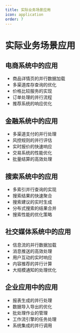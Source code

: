 ```yaml
---
title: 实际业务场景应用
icon: application
order: 7
---
```


# 实际业务场景应用

## 电商系统中的应用

- 商品详情页的并行数据加载
- 多渠道库存查询的优化
- 价格比较服务的实现
- 订单处理的并行流程
- 推荐系统的响应优化

## 金融系统中的应用

- 多渠道支付的并行处理
- 风控规则的并行评估
- 实时报价的快速响应
- 交易系统的性能优化
- 批量结算的高效处理

## 搜索系统中的应用

- 多索引并行查询的实现
- 搜索结果的快速聚合
- 搜索建议的实时生成
- 分布式搜索的结果合并
- 搜索性能的优化策略

## 社交媒体系统中的应用

- 信息流的并行数据加载
- 消息推送的高效处理
- 用户互动的实时响应
- 内容推荐的并行计算
- 大规模通知的处理优化

## 企业应用中的应用

- 报表生成的并行处理
- 数据导入导出的优化
- 批处理作业的管理
- 工作流引擎的任务处理
- 系统集成的并行调用
